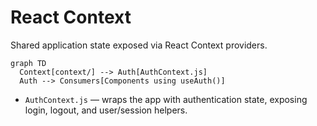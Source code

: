 # React Context

Shared application state exposed via React Context providers.

```mermaid
graph TD
  Context[context/] --> Auth[AuthContext.js]
  Auth --> Consumers[Components using useAuth()]
```

- `AuthContext.js` — wraps the app with authentication state, exposing login, logout, and user/session helpers.
